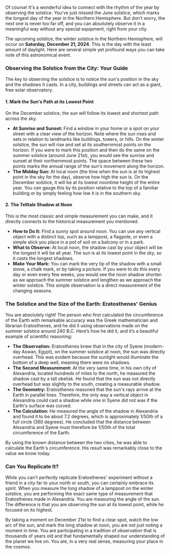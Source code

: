 Of course! It's a wonderful idea to connect with the rhythm of the year by observing the solstice. You've just missed the June solstice, which marks the longest day of the year in the Northern Hemisphere. But don't worry, the next one is never too far off, and you can absolutely observe it in a meaningful way without any special equipment, right from your city.

The upcoming solstice, the winter solstice in the Northern Hemisphere, will occur on **Saturday, December 21, 2024**. This is the day with the least amount of daylight. Here are several simple yet profound ways you can take note of this astronomical event.

### Observing the Solstice from the City: Your Guide

The key to observing the solstice is to notice the sun's position in the sky and the shadows it casts. In a city, buildings and streets can act as a giant, free solar observatory.

#### 1. Mark the Sun's Path at its Lowest Point

On the December solstice, the sun will follow its lowest and shortest path across the sky.

* **At Sunrise and Sunset:** Find a window in your home or a spot on your street with a clear view of the horizon. Note where the sun rises and sets in relation to landmarks like buildings, towers, or hills. On the winter solstice, the sun will rise and set at its southernmost points on the horizon. If you were to mark this position and then do the same on the summer solstice (around June 21st), you would see the sunrise and sunset at their northernmost points. The space between these two points marks the annual range of the sun's movement along the horizon.
* **The Midday Sun:** At local noon (the time when the sun is at its highest point in the sky for the day), observe how high the sun is. On the December solstice, it will be at its lowest noontime height of the entire year. You can gauge this by its position relative to the top of a familiar building or by simply feeling how low it is in the southern sky.

#### 2. The Telltale Shadow at Noon

This is the most classic and simple measurement you can make, and it directly connects to the historical measurement you mentioned.

* **How to Do It:** Find a sunny spot around noon. You can use any vertical object with a distinct top, such as a lamppost, a flagpole, or even a simple stick you place in a pot of soil on a balcony or in a park.
* **What to Observe:** At local noon, the shadow cast by your object will be the longest it will be all year. The sun is at its lowest point in the sky, so it casts the longest shadows.
* **Make Your Mark:** You can mark the very tip of the shadow with a small stone, a chalk mark, or by taking a picture. If you were to do this every day or even every few weeks, you would see the noon shadow shorten as we approach the summer solstice and lengthen as we approach the winter solstice. This simple observation is a direct measurement of the changing seasons.

### The Solstice and the Size of the Earth: Eratosthenes' Genius

You are absolutely right! The person who first calculated the circumference of the Earth with remarkable accuracy was the Greek mathematician and librarian Eratosthenes, and he did it using observations made on the summer solstice around 240 B.C. Here’s how he did it, and it’s a beautiful example of scientific reasoning:

* **The Observation:** Eratosthenes knew that in the city of Syene (modern-day Aswan, Egypt), on the summer solstice at noon, the sun was directly overhead. This was evident because the sunlight would illuminate the bottom of a deep well, meaning there were no shadows.
* **The Second Measurement:** At the very same time, in his own city of Alexandria, located hundreds of miles to the north, he measured the shadow cast by a tall obelisk. He found that the sun was not directly overhead but was slightly to the south, creating a measurable shadow.
* **The Geometry:** Eratosthenes reasoned that the sun's rays arrive at the Earth in parallel lines. Therefore, the only way a vertical object in Alexandria could cast a shadow while one in Syene did not was if the Earth's surface was curved.
* **The Calculation:** He measured the angle of the shadow in Alexandria and found it to be about 7.2 degrees, which is approximately 1/50th of a full circle (360 degrees). He concluded that the distance between Alexandria and Syene must therefore be 1/50th of the total circumference of the Earth.

By using the known distance between the two cities, he was able to calculate the Earth's circumference. His result was remarkably close to the value we know today.

### Can You Replicate It?

While you can't perfectly replicate Eratosthenes' experiment without a friend in a city far to your north or south, you can certainly embrace its spirit. When you measure the long shadow of a lamppost on the winter solstice, you are performing the exact same type of measurement that Eratosthenes made in Alexandria. You are measuring the angle of the sun. The difference is that you are observing the sun at its lowest point, while he focused on its highest.

By taking a moment on December 21st to find a clear spot, watch the low arc of the sun, and mark the long shadow at noon, you are not just noting a moment in time. You are participating in a tradition of observation that is thousands of years old and that fundamentally shaped our understanding of the planet we live on. You are, in a very real sense, measuring your place in the cosmos.